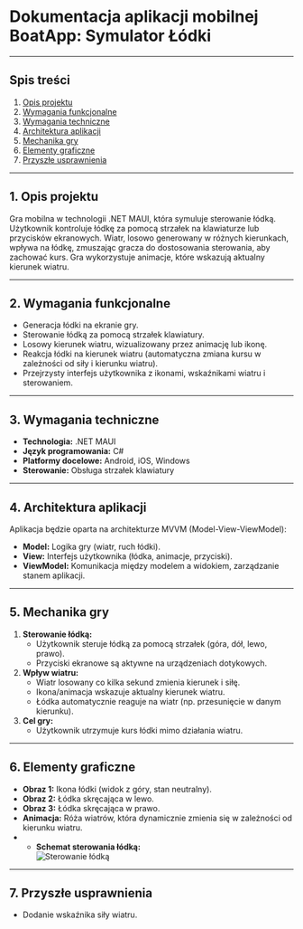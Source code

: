 # Dokumentacja aplikacji mobilnej BoatApp: **Symulator Łódki**

---

## Spis treści
1. [Opis projektu](#1-opis-projektu)
2. [Wymagania funkcjonalne](#2-wymagania-funkcjonalne)
3. [Wymagania techniczne](#3-wymagania-techniczne)
4. [Architektura aplikacji](#4-architektura-aplikacji)
5. [Mechanika gry](#5-mechanika-gry)
6. [Elementy graficzne](#6-elementy-graficzne)
7. [Przyszłe usprawnienia](#7-przyszłe-usprawnienia)

---

## 1. **Opis projektu**
Gra mobilna w technologii .NET MAUI, która symuluje sterowanie łódką. Użytkownik kontroluje łódkę za pomocą strzałek na klawiaturze lub przycisków ekranowych. Wiatr, losowo generowany w różnych kierunkach, wpływa na łódkę, zmuszając gracza do dostosowania sterowania, aby zachować kurs. Gra wykorzystuje animacje, które wskazują aktualny kierunek wiatru.

---

## 2. **Wymagania funkcjonalne**
- Generacja łódki na ekranie gry.
- Sterowanie łódką za pomocą strzałek klawiatury.
- Losowy kierunek wiatru, wizualizowany przez animację lub ikonę.
- Reakcja łódki na kierunek wiatru (automatyczna zmiana kursu w zależności od siły i kierunku wiatru).
- Przejrzysty interfejs użytkownika z ikonami, wskaźnikami wiatru i sterowaniem.

---

## 3. **Wymagania techniczne**
- **Technologia:** .NET MAUI
- **Język programowania:** C#
- **Platformy docelowe:** Android, iOS, Windows
- **Sterowanie:** Obsługa strzałek klawiatury

---

## 4. **Architektura aplikacji**
Aplikacja będzie oparta na architekturze MVVM (Model-View-ViewModel):
- **Model:** Logika gry (wiatr, ruch łódki).
- **View:** Interfejs użytkownika (łódka, animacje, przyciski).
- **ViewModel:** Komunikacja między modelem a widokiem, zarządzanie stanem aplikacji.

---

## 5. **Mechanika gry**
1. **Sterowanie łódką:**
   - Użytkownik steruje łódką za pomocą strzałek (góra, dół, lewo, prawo).
   - Przyciski ekranowe są aktywne na urządzeniach dotykowych.
2. **Wpływ wiatru:**
   - Wiatr losowany co kilka sekund zmienia kierunek i siłę.
   - Ikona/animacja wskazuje aktualny kierunek wiatru.
   - Łódka automatycznie reaguje na wiatr (np. przesunięcie w danym kierunku).
3. **Cel gry:**
   - Użytkownik utrzymuje kurs łódki mimo działania wiatru.

---

## 6. **Elementy graficzne**
- **Obraz 1:** Ikona łódki (widok z góry, stan neutralny).
- **Obraz 2:** Łódka skręcająca w lewo.
- **Obraz 3:** Łódka skręcająca w prawo.
- **Animacja:** Róża wiatrów, która dynamicznie zmienia się w zależności od kierunku wiatru.
- - **Schemat sterowania łódką:**  
  ![Sterowanie łódką](zeglowanie.png)

---

## 7. **Przyszłe usprawnienia**
- Dodanie wskaźnika siły wiatru.

